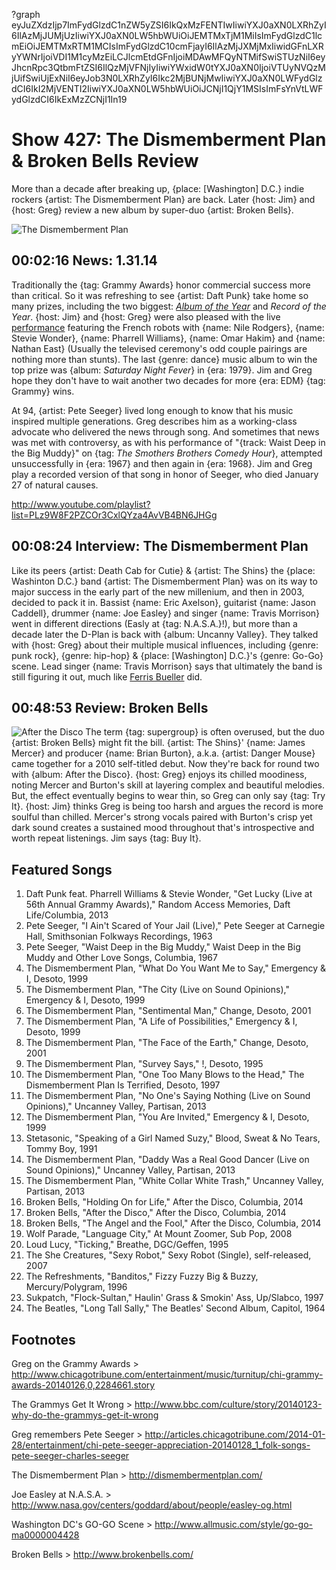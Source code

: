 ?graph eyJuZXdzIjp7ImFydGlzdC1nZW5yZSI6IkQxMzFENTIwIiwiYXJ0aXN0LXRhZyI6IlAzMjJUMjUzIiwiYXJ0aXN0LW5hbWUiOiJEMTMxTjM1MiIsImFydGlzdC1lcmEiOiJEMTMxRTM1MCIsImFydGlzdC10cmFjayI6IlAzMjJXMjMxIiwidGFnLXRyYWNrIjoiVDI1M1cyMzEiLCJlcmEtdGFnIjoiMDAwMFQyNTMifSwiSTUzNiI6eyJhcnRpc3QtbmFtZSI6IlQzMjVFNjIyIiwiYWxidW0tYXJ0aXN0IjoiVTUyNVQzMjUifSwiUjExNiI6eyJob3N0LXRhZyI6Ikc2MjBUNjMwIiwiYXJ0aXN0LWFydGlzdCI6IkI2MjVENTI2IiwiYXJ0aXN0LW5hbWUiOiJCNjI1QjY1MSIsImFsYnVtLWFydGlzdCI6IkExMzZCNjI1In19

# Show 427: The Dismemberment Plan & Broken Bells Review

More than a decade after breaking up, {place: [Washington] D.C.} indie rockers {artist: The Dismemberment Plan} are back. Later {host: Jim} and {host: Greg} review a new album by super-duo {artist: Broken Bells}.


![The Dismemberment Plan](http://static.soundopinions.org/images/2014/dismemberment_web.jpg)

## 00:02:16 News: 1.31.14
Traditionally the {tag: Grammy Awards} honor commercial success more than critical. So it was refreshing to see {artist: Daft Punk} take home so many prizes, including the two biggest: [*Album of the Year*](http://www.grammy.com/videos/daft-punk-win-album-of-the-year) and *Record of the Year*. {host: Jim} and {host: Greg} were also pleased with the live [performance](http://www.hollywoodreporter.com/news/daft-punk-stevie-wonder-pharrell-674151) featuring the French robots with {name: Nile Rodgers}, {name: Stevie Wonder}, {name: Pharrell Williams}, {name: Omar Hakim} and {name: Nathan East} (Usually the televised ceremony's odd couple pairings are nothing more than stunts). The last {genre: dance} music album to win the top prize was {album: *Saturday Night Fever*} in {era: 1979}. Jim and Greg hope they don't have to wait another two decades for more {era: EDM} {tag: Grammy} wins. 

At 94, {artist: Pete Seeger} lived long enough to know that his music inspired multiple generations. Greg describes him as a working-class advocate who delivered the news through song. And sometimes that news was met with controversy, as with his performance of "{track: Waist Deep in the Big Muddy}" on {tag: *The Smothers Brothers Comedy Hour*}, attempted unsuccessfully in {era: 1967} and then again in {era: 1968}. Jim and Greg play a recorded version of that song in honor of Seeger, who died January 27 of natural causes. 

http://www.youtube.com/playlist?list=PLz9W8F2PZCOr3CxlQYza4AvVB4BN6JHGg

## 00:08:24 Interview: The Dismemberment Plan
Like its peers {artist: Death Cab for Cutie} & {artist: The Shins} the {place: Washinton D.C.} band {artist: The Dismemberment Plan} was on its way to major success in the early part of the new millenium, and then in 2003, decided to pack it in. Bassist {name: Eric Axelson}, guitarist {name: Jason Caddell}, drummer {name: Joe Easley} and singer {name: Travis Morrison} went in different directions (Easly at {tag: N.A.S.A.}!), but more than a decade later the D-Plan is back with {album: Uncanny Valley}. They talked with {host: Greg} about their multiple musical influences, including {genre: punk rock}, {genre: hip-hop} & {place: [Washington] D.C.}'s {genre: Go-Go} scene. Lead singer {name: Travis Morrison} says that ultimately the band is still figuring it out, much like [Ferris Bueller](http://www.youtube.com/watch?v=ATkUqWssSGc) did.

## 00:48:53 Review: Broken Bells
![After the Disco](https://upload.wikimedia.org/wikipedia/en/5/5c/After_The_Disco_Cover.jpg "345658567/734744722")
The term {tag: supergroup} is often overused, but the duo {artist: Broken Bells} might fit the bill. {artist: The Shins}' {name: James Mercer} and producer {name: Brian Burton}, a.k.a. {artist: Danger Mouse} came together for a 2010 self-titled debut. Now they're back for round two with {album: After the Disco}. {host: Greg} enjoys its chilled moodiness, noting Mercer and Burton's skill at layering complex and beautiful melodies. But, the effect eventually begins to wear thin, so Greg can only say {tag: Try It}. {host: Jim} thinks Greg is being too harsh and argues the record is more soulful than chilled. Mercer's strong vocals paired with Burton's crisp yet dark sound creates a sustained mood throughout that's introspective and worth repeat listenings. Jim says {tag: Buy It}. 


## Featured Songs
1. Daft Punk feat. Pharrell Williams & Stevie Wonder, "Get Lucky (Live at 56th Annual Grammy Awards)," Random Access Memories, Daft Life/Columbia, 2013 
1. Pete Seeger, "I Ain't Scared of Your Jail (Live)," Pete Seeger at Carnegie Hall, Smithsonian Folkways Recordings, 1963 
1. Pete Seeger, "Waist Deep in the Big Muddy," Waist Deep in the Big Muddy and Other Love Songs, Columbia, 1967 
1. The Dismemberment Plan, "What Do You Want Me to Say," Emergency & I, Desoto, 1999
1. The Dismemberment Plan, "The City (Live on Sound Opinions)," Emergency & I, Desoto, 1999
1. The Dismemberment Plan, "Sentimental Man," Change, Desoto, 2001
1. The Dismemberment Plan, "A Life of Possibilities," Emergency & I, Desoto, 1999
1. The Dismemberment Plan, "The Face of the Earth," Change, Desoto, 2001
1. The Dismemberment Plan, "Survey Says," !, Desoto, 1995
1. The Dismemberment Plan, "One Too Many Blows to the Head," The Dismemberment Plan Is Terrified, Desoto, 1997
1. The Dismemberment Plan, "No One's Saying Nothing (Live on Sound Opinions)," Uncanney Valley, Partisan, 2013
1. The Dismemberment Plan, "You Are Invited," Emergency & I, Desoto, 1999
1. Stetasonic, "Speaking of a Girl Named Suzy," Blood, Sweat & No Tears, Tommy Boy, 1991
1. The Dismemberment Plan, "Daddy Was a Real Good Dancer (Live on Sound Opinions)," Uncanney Valley, Partisan, 2013
1. The Dismemberment Plan, "White Collar White Trash," Uncanney Valley, Partisan, 2013
1. Broken Bells, "Holding On for Life," After the Disco, Columbia, 2014
2. Broken Bells, "After the Disco," After the Disco, Columbia, 2014 
3. Broken Bells, "The Angel and the Fool," After the Disco, Columbia, 2014
1. Wolf Parade, "Language City," At Mount Zoomer, Sub Pop, 2008
1. Loud Lucy, "Ticking," Breathe, DGC/Geffen, 1995
1. The She Creatures, "Sexy Robot," Sexy Robot (Single), self-released, 2007
1. The Refreshments, "Banditos," Fizzy Fuzzy Big & Buzzy, Mercury/Polygram, 1996
1. Sukpatch, "Flock-Sultan," Haulin' Grass & Smokin' Ass, Up/Slabco, 1997
1. The Beatles, "Long Tall Sally," The Beatles' Second Album, Capitol, 1964


## Footnotes
Greg on the Grammy Awards > http://www.chicagotribune.com/entertainment/music/turnitup/chi-grammy-awards-20140126,0,2284661.story

The Grammys Get It Wrong > http://www.bbc.com/culture/story/20140123-why-do-the-grammys-get-it-wrong

Greg remembers Pete Seeger > http://articles.chicagotribune.com/2014-01-28/entertainment/chi-pete-seeger-appreciation-20140128_1_folk-songs-pete-seeger-charles-seeger

The Dismemberment Plan > http://dismembermentplan.com/

Joe Easley at N.A.S.A. > http://www.nasa.gov/centers/goddard/about/people/easley-og.html

Washington DC's GO-GO Scene > http://www.allmusic.com/style/go-go-ma0000004428

Broken Bells > http://www.brokenbells.com/